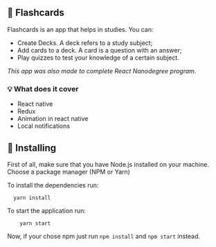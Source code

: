 ## :card_index: Flashcards

Flashcards is an app that helps in studies.
You can:

- Create Decks. A deck refers to a study subject;
- Add cards to a deck. A card is a question with an answer;
- Play quizzes to test your knowledge of a certain subject.

_This app was also made to complete React Nanodegree program._

### :bulb: What does it cover

- React native
- Redux
- Animation in react native
- Local notifications

## :checkered_flag: Installing

First of all, make sure that you have Node.js installed on your machine. Choose a package manager (NPM or Yarn)

To install the dependencies run:

```
  yarn install
```

To start the application run:

```
    yarn start
```

Now, if your chose npm just run `npm install` and `npm start` instead.
